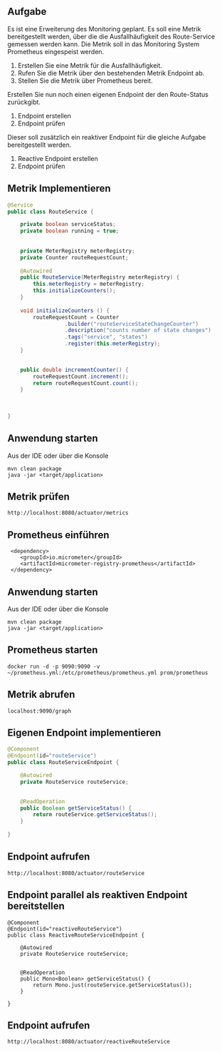 ## Aufgabe 

Es ist eine Erweiterung des Monitoring geplant. Es soll eine Metrik bereitgestellt werden, über die die Ausfallhäufigkeit des Route-Service gemessen werden kann. Die Metrik soll in das Monitoring System Prometheus eingespeist werden.

1. Erstellen Sie eine Metrik für die Ausfallhäufigkeit.
2. Rufen Sie die Metrik über den bestehenden Metrik Endpoint ab.
3. Stellen Sie die Metrik über Prometheus bereit.

Erstellen Sie nun noch einen eigenen Endpoint der den Route-Status zurückgibt.

1. Endpoint erstellen
2. Endpoint prüfen


Dieser soll zusätzlich ein reaktiver Endpoint für die gleiche Aufgabe bereitgestellt werden. 


1. Reactive Endpoint erstellen
2. Endpoint prüfen


## Metrik Implementieren 

```java
@Service
public class RouteService {

    private boolean serviceStatus;
    private boolean running = true;
  
    
    private MeterRegistry meterRegistry;
	private Counter routeRequestCount;
	
	@Autowired
	public RouteService(MeterRegistry meterRegistry) {
		this.meterRegistry = meterRegistry;
		this.initializeCounters();
	}
	
	void initializeCounters () {	
		routeRequestCount = Counter
				  .builder("routeServiceStateChangeCounter")
				  .description("counts number of state changes")
				  .tags("service", "states")
				  .register(this.meterRegistry);
	}
	

	public double incrementCounter() {
		routeRequestCount.increment();
		return routeRequestCount.count();
	}
        
   
   
}

```

## Anwendung starten 
Aus der IDE oder über die Konsole 
 
```
mvn clean package
java -jar <target/application>
```

## Metrik prüfen 

```
http://localhost:8080/actuator/metrics
```

## Prometheus einführen 

```
 <dependency>
	<groupId>io.micrometer</groupId>
    <artifactId>micrometer-registry-prometheus</artifactId>
 </dependency>
```


## Anwendung starten 
Aus der IDE oder über die Konsole 
 
```
mvn clean package
java -jar <target/application>
```


## Prometheus starten 
 
```
docker run -d -p 9090:9090 -v ~/prometheus.yml:/etc/prometheus/prometheus.yml prom/prometheus
```


## Metrik abrufen 
```
localhost:9090/graph
```

## Eigenen Endpoint implementieren  

```java
@Component
@Endpoint(id="routeService")
public class RouteServiceEndpoint {

	@Autowired
	private RouteService routeService;
	

	@ReadOperation
	public Boolean getServiceStatus() {
		return routeService.getServiceStatus();
	}
	
}
```

## Endpoint aufrufen 

```
http://localhost:8080/actuator/routeService
```


## Endpoint parallel als reaktiven Endpoint bereitstellen   

```
@Component
@Endpoint(id="reactiveRouteService")
public class ReactiveRouteServiceEndpoint {

	@Autowired
	private RouteService routeService;
	
	
	@ReadOperation
	public Mono<Boolean> getServiceStatus() {
		return Mono.just(routeService.getServiceStatus());
	}
	
}

```

## Endpoint aufrufen 

```
http://localhost:8080/actuator/reactiveRouteService
```

